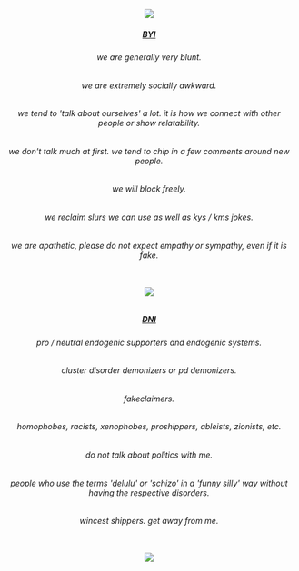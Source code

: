 <p align="center"><img src ="https://64.media.tumblr.com/70a6516c06ce2d59ceff523b7c9ad2f0/85313a10d142e98e-bd/s400x600/d53bef6d154e2894bffd1753a004fae86dd32cbc.pnj"/>
<h5 align="center"><ins> BYI </ins>
<h6 align="center">we are generally very blunt.
<h6 align="center">we are extremely socially awkward.
<h6 align="center">we tend to 'talk about ourselves' a lot. it is how we connect with other people or show relatability.
<h6 align="center">we don't talk much at first. we tend to chip in a few comments around new people.
<h6 align="center">we will block freely.
<h6 align="center">we reclaim slurs we can use as well as kys / kms jokes.
<h6 align="center">we are apathetic, please do not expect empathy or sympathy, even if it is fake.
<p>ㅤ</p>
<p align="center"><img src="https://64.media.tumblr.com/e7c5c1beafed361e92c54c98edae7d41/3b6b7e90eaa33936-0f/s2048x3072/c76b0893379587fe51e7773684fd0dbeee5e07c2.pnj"/>

<h5 align="center"><ins> DNI </ins>
<h6 align="center"> pro / neutral endogenic supporters and endogenic systems.
<h6 align="center"> cluster disorder demonizers or pd demonizers.
<h6 align="center"> fakeclaimers.
<h6 align="center"> homophobes, racists, xenophobes, proshippers, ableists, zionists, etc.
<h6 align="center"> do not talk about politics with me.
<h6 align="center"> people who use the terms 'delulu' or 'schizo' in a 'funny silly' way without having the respective disorders.
<h6 align="center"> wincest shippers. get away from me.
<p>ㅤ</p>
<p align="center"><img src ="https://64.media.tumblr.com/e5ca109d6376561931bbd16247572b1e/85313a10d142e98e-b9/s400x600/985357569b8cd8a7d1af3ada8c27e157786bf5f8.pnj"/>
